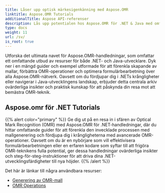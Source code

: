```yaml
---
title: Låser upp optisk märkesigenkänning med Aspose.OMR
linktitle: Aspose.OMR Tutorials
additionalTitle: Aspose API-referenser
description: Lås upp potentialen hos Aspose.OMR för .NET & Java med omfattande handledningar. Förenkla skapande av mallar och förbättra OMR-operationer utan ansträngning.
type: docs
weight: 11
url: /sv/
is_root: true
---
```


Utforska det ultimata navet för Aspose.OMR-handledningar, som omfattar ett omfattande utbud av resurser för både .NET- och Java-utvecklare. Dyk ner i en mängd guider och exempel utformade för att förenkla skapande av mallar, förbättra OMR-operationer och optimera formulärbearbetning över alla Aspose.OMR-nätverk. Oavsett om du fördjupar dig i .NETs krångligheter eller navigerar i Java-utvecklingens landskap, erbjuder detta centrala arkiv ovärderliga insikter och praktisk kunskap för att påskynda din resa mot att bemästra OMR-teknik.

## Aspose.omr för .NET Tutorials
{{% alert color="primary" %}}
Ge dig ut på en resa in i sfären av Optical Mark Recognition (OMR) med Aspose.OMR för .NET-handledningar, där du hittar omfattande guider för att förenkla den invecklade processen med mallgenerering och fördjupa dig i krångligheterna med avancerade OMR-operationer. Oavsett om du är en nybörjare som vill effektivisera formulärbearbetningen eller en erfaren kodare som syftar till att frigöra OMR-teknikens fulla potential, ger dessa handledningar ovärderliga insikter och steg-för-steg-instruktioner för att driva dina .NET-utvecklingsfärdigheter till nya höjder.
{{% /alert %}}

Det här är länkar till några användbara resurser:
 
- [Generering av OMR-mall](./net/omr-template-generation/)
- [OMR Operations](./net/omr-operations/)